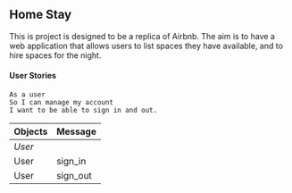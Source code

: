 ## Home Stay

This is project is designed to be a replica of Airbnb. The aim is to have a web application that allows users to list spaces they have available, and to hire spaces for the night.


#### User Stories

```
As a user
So I can manage my account
I want to be able to sign in and out.
```
|Objects| Message|
| ----- |:-------|
|_User_| |
|User|sign_in|
|User|sign_out|
